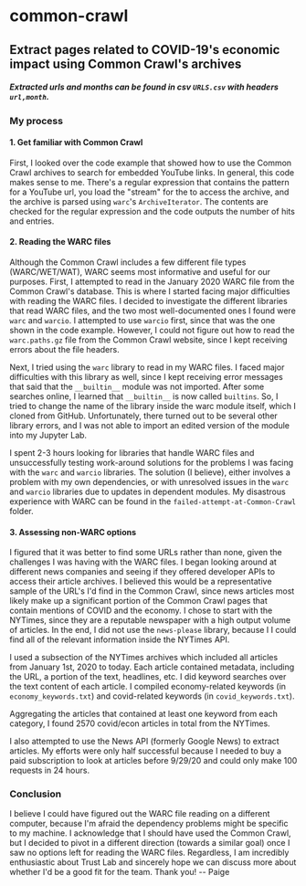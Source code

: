 # common-crawl
## Extract pages related to COVID-19's economic impact using Common Crawl's archives
##### Extracted urls and months can be found in csv ``URLS.csv`` with headers ``url,month``.

### My process
#### 1. Get familiar with Common Crawl
First, I looked over the code example that showed how to use the Common Crawl archives to search for embedded YouTube links. In general, this code makes sense to me. There's a regular expression that contains the pattern for a YouTube url, you load the "stream" for the to access the archive, and the archive is parsed using ``warc``'s ``ArchiveIterator``. The contents are checked for the regular expression and the code outputs the number of hits and entries.

#### 2. Reading the WARC files
Although the Common Crawl includes a few different file types (WARC/WET/WAT), WARC seems most informative and useful for our purposes. First, I attempted to read in the January 2020 WARC file from the Common Crawl's database. This is where I started facing major difficulties with reading the WARC files. I decided to investigate the different libraries that read WARC files, and the two most well-documented ones I found were ``warc`` and ``warcio``. I attempted to use ``warcio`` first, since that was the one shown in the code example. However, I could not figure out how to read the ``warc.paths.gz`` file from the Common Crawl website, since I kept receiving errors about the file headers. 

Next, I tried using the ``warc`` library to read in my WARC files. I faced major difficulties with this library as well, since I kept receiving error messages that said that the ``__builtin__`` module was not imported. After some searches online, I learned that ``__builtin__`` is now called ``builtins``. So, I tried to change the name of the library inside the warc module itself, which I cloned from GitHub. Unfortunately, there turned out to be several other library errors, and I was not able to import an edited version of the module into my Jupyter Lab.

I spent 2-3 hours looking for libraries that handle WARC files and unsuccessfully testing work-around solutions for the problems I was facing with the ``warc`` and ``warcio`` libraries. The solution (I believe), either involves a problem with my own dependencies, or with unresolved issues in the ``warc`` and ``warcio`` libraries due to updates in dependent modules. My disastrous experience with WARC can be found in the ``failed-attempt-at-Common-Crawl`` folder.

#### 3. Assessing non-WARC options
I figured that it was better to find some URLs rather than none, given the challenges I was having with the WARC files. I began looking around at different news companies and seeing if they offered developer APIs to access their article archives. I believed this would be a representative sample of the URL's I'd find in the Common Crawl, since news articles most likely make up a significant portion of the Common Crawl pages that contain mentions of COVID and the economy. I chose to start with the NYTimes, since they are a reputable newspaper with a high output volume of articles. In the end, I did not use the ``news-please`` library, because I I could find all of the relevant information inside the NYTimes API.

I used a subsection of the NYTimes archives which included all articles from January 1st, 2020 to today. Each article contained metadata, including the URL, a portion of the text, headlines, etc. I did keyword searches over the text content of each article. I compiled economy-related keywords (in ``economy_keywords.txt``) and covid-related keywords (in ``covid_keywords.txt``). 

Aggregating the articles that contained at least one keyword from each category, I found 2570 covid/econ articles in total from the NYTimes. 

I also attempted to use the News API (formerly Google News) to extract articles. My efforts were only half successful because I needed to buy a paid subscription to look at articles before 9/29/20 and could only make 100 requests in 24 hours.

### Conclusion
I believe I could have figured out the WARC file reading on a different computer, because I'm afraid the dependency problems might be specific to my machine. I acknowledge that I should have used the Common Crawl, but I decided to pivot in a different direction (towards a similar goal) once I saw no options left for reading the WARC files. Regardless, I am incredibly enthusiastic about Trust Lab and sincerely hope we can discuss more about whether I'd be a good fit for the team. Thank you! -- Paige 
